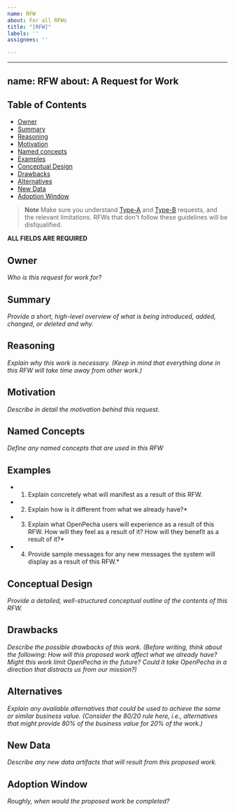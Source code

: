 ```yaml
---
name: RFW
about: For all RFWs
title: "[RFW]"
labels: ''
assignees: ''

---
```


---
name: RFW
about: A Request for Work
---

<h2 id="table-of-contents">Table of Contents</h2>

- [Owner](#owner)
- [Summary](#summary)
- [Reasoning](#reasoning)
- [Motivation](#motivation)
- [Named concepts](#named-concepts)
- [Examples](#examples)
- [Conceptual Design](#conceptual-design)
- [Drawbacks](#drawbacks)
- [Alternatives](#alternatives)
- [New Data](#new-data)
- [Adoption Window](#adoption-window)

> **Note**
> Make sure you understand [Type-A]([https://docs.google.com/document/d/1LQBz8wL-96jBdpWJLkvmsnJbm4-lUm9lexZFWfSfra4#heading=h.yrnebqnrvkpj](https://docs.google.com/document/d/17RHdAuJep5GsirwL7vEbnE1qX9zdmf67YioNQxA-c-k/edit#heading=h.yrnebqnrvkpj)) and [Type-B](https://docs.google.com/document/d/17RHdAuJep5GsirwL7vEbnE1qX9zdmf67YioNQxA-c-k/edit#heading=h.yrnebqnrvkpj) requests, and the relevant limitations. RFWs that don't follow these guidelines will be disfqualified. 

**ALL FIELDS ARE REQUIRED**

<h2 id="owner">Owner</h2>

*Who is this request for work for?*

<h2 id="summary">Summary</h2>

*Provide a short, high-level overview of what is being introduced, added, changed, or deleted and why.*

<h2 id="reasoning">Reasoning</h2>

*Explain why this work is necessary. (Keep in mind that everything done in this RFW will take time away from other work.)*

<h2 id="motivation">Motivation</h2>

*Describe in detail the motivation behind this request.*

<h2 id="named-concepts">Named Concepts</h2>

*Define any named concepts that are used in this RFW*

<h2 id="examples">Examples</h2>

* 1) Explain concretely what will manifest as a result of this RFW.
* 2) Explain how is it different from what we already have?*
* 3) Explain what OpenPecha users will experience as a result of this RFW. How will they feel as a result of it? How will they benefit as a result of it?*
* 4) Provide sample messages for any new messages the system will display as a result of this RFW.*

<h2 id="conceptual-design">Conceptual Design</h2>

*Provide a detailed, well-structured conceptual outline of the contents of this RFW.*

<h2 id="drawbacks">Drawbacks</h2>

*Describe the possible drawbacks of this work. (Before writing, think about the following: How will this proposed work affect what we already have? Might this work limit OpenPecha in the future? Could it take OpenPecha in a direction that distracts us from our mission?)*

<h2 id="alternatives">Alternatives</h2>

*Explain any available alternatives that could be used to achieve the same or similar business value. (Consider the 80/20 rule here, i.e., alternatives that might provide 80% of the business value for 20% of the work.)*

<h2 id="new-data">New Data</h2>

*Describe any new data artifacts that will result from this proposed work.*

<h2 id="adoption-window">Adoption Window</h2>

*Roughly, when would the proposed work be completed?*

